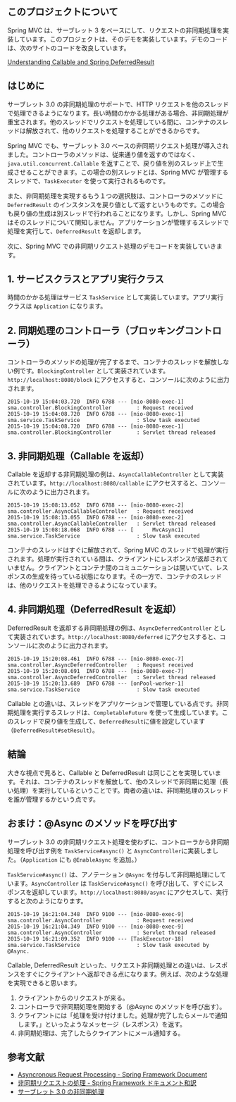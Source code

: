 ## このプロジェクトについて

Spring MVC は、サーブレット 3 をベースにして、リクエストの非同期処理を実装しています。このプロジェクトは、そのデモを実装しています。デモのコードは、次のサイトのコードを改良しています。

[Understanding Callable and Spring DeferredResult](http://xpadro.blogspot.jp/2015/07/understanding-callable-and-spring.html)


## はじめに

サーブレット 3.0 の非同期処理のサポートで、HTTP リクエストを他のスレッドで処理できるようになります。長い時間のかかる処理がある場合、非同期処理が重宝されます。他のスレッドでリクエストを処理している間に、コンテナのスレッドは解放されて、他のリクエストを処理することができるからです。

Spring MVC でも、サーブレット 3.0 ベースの非同期リクエスト処理が導入されました。コントローラのメソッドは、従来通り値を返すのではなく、`java.util.concurrent.Callable` を返すことで、戻り値を別のスレッド上で生成させることができます。この場合の別スレッドとは、Spring MVC が管理するスレッドで、`TaskExecutor` を使って実行されるものです。

また、非同期処理を実現するもう１つの選択肢は、コントローラのメソッドに `DeferredResult` のインスタンスを戻り値として返すというものです。この場合も戻り値の生成は別スレッドで行われることになります。しかし、Spring MVC はそのスレッドについて関知しません。アプリケーションが管理するスレッドで処理を実行して、`DeferredResult` を返却します。

次に、Spring MVC での非同期リクエスト処理のデモコードを実装していきます。


## 1. サービスクラスとアプリ実行クラス

時間のかかる処理はサービス `TaskService` として実装しています。アプリ実行クラスは `Application` になります。


## 2. 同期処理のコントローラ（ブロッキングコントローラ）

コントローラのメソッドの処理が完了するまで、コンテナのスレッドを解放しない例です。`BlockingController` として実装されています。`http://localhost:8080/block` にアクセスすると、コンソールに次のように出力されます。

```
2015-10-19 15:04:03.720  INFO 6788 --- [nio-8080-exec-1] sma.controller.BlockingController        : Request received
2015-10-19 15:04:08.720  INFO 6788 --- [nio-8080-exec-1] sma.service.TaskService                  : Slow task executed
2015-10-19 15:04:08.720  INFO 6788 --- [nio-8080-exec-1] sma.controller.BlockingController        : Servlet thread released
```

## 3. 非同期処理（Callable を返却）

Callable を返却する非同期処理の例は、`AsyncCallableController` として実装されています。`http://localhost:8080/callable` にアクセスすると、コンソールに次のように出力されます。

```
2015-10-19 15:08:13.052  INFO 6788 --- [nio-8080-exec-2] sma.controller.AsyncCallableController   : Request received
2015-10-19 15:08:13.055  INFO 6788 --- [nio-8080-exec-2] sma.controller.AsyncCallableController   : Servlet thread released
2015-10-19 15:08:18.068  INFO 6788 --- [      MvcAsync1] sma.service.TaskService                  : Slow task executed
```

コンテナのスレッドはすぐに解放されて、Spring MVC のスレッドで処理が実行されます。処理が実行されている間は、クライアントにレスポンスが返却されていません。クライアントとコンテナ間のコミュニケーションは開いていて、レスポンスの生成を待っている状態になります。その一方で、コンテナのスレッドは、他のリクエストを処理できるようになっています。


## 4. 非同期処理（DeferredResult を返却）

DeferredResult を返却する非同期処理の例は、`AsyncDeferredController` として実装されています。`http://localhost:8080/deferred` にアクセスすると、コンソールに次のように出力されます。

```
2015-10-19 15:20:08.461  INFO 6788 --- [nio-8080-exec-7] sma.controller.AsyncDeferredController   : Request received
2015-10-19 15:20:08.691  INFO 6788 --- [nio-8080-exec-7] sma.controller.AsyncDeferredController   : Servlet thread released
2015-10-19 15:20:13.689  INFO 6788 --- [onPool-worker-1] sma.service.TaskService                  : Slow task executed
```

Callable との違いは、スレッドをアプリケーションで管理している点です。非同期処理を実行するスレッドは、`CompletableFuture` を使って生成しています。このスレッドで戻り値を生成して、`DeferredResult`に値を設定しています（`DeferredResult#setResult`）。


## 結論

大きな視点で見ると、Callable と DeferredResult は同じことを実現しています。それは、コンテナのスレッドを解放して、他のスレッドで非同期に処理（長い処理）を実行しているということです。両者の違いは、非同期処理のスレッドを誰が管理するかという点です。


## おまけ：@Async のメソッドを呼び出す

サーブレット 3.0 の非同期リクエスト処理を使わずに、コントローラから非同期処理を呼び出す例を `TaskService#async()` と `AsyncController`に実装しました。（`Application` にも `@EnableAsync` を追加。）

`TaskService#async()` は、アノテーション `@Async` を付与して非同期処理にしています。`AsyncController` は `TaskService#async()` を呼び出して、すぐにレスポンスを返却しています。`http://localhost:8080/async` にアクセスして、実行すると次のようになります。

```
2015-10-19 16:21:04.348  INFO 9100 --- [nio-8080-exec-9] sma.controller.AsyncController           : Request received
2015-10-19 16:21:04.349  INFO 9100 --- [nio-8080-exec-9] sma.controller.AsyncController           : Servlet thread released
2015-10-19 16:21:09.352  INFO 9100 --- [TaskExecutor-18] sma.service.TaskService                  : Slow task executed by @Async.
```

Callable, DeferredResult といった、リクエスト非同期処理との違いは、レスポンスをすぐにクライアントへ返却できる点になります。例えば、次のような処理を実現できると思います。

1. クライアントからのリクエストが来る。
2. コントローラで非同期処理を開始する（@Async のメソッドを呼び出す）。
3. クライアントには「処理を受け付けました。処理が完了したらメールで通知します。」といったようなメッセージ（レスポンス）を返す。
4. 非同期処理は、完了したらクライアントにメール通知する。


## 参考文献
- [Asyncronous Request Processing - Spring Framework Document](http://docs.spring.io/spring/docs/current/spring-framework-reference/htmlsingle/#mvc-ann-async)
- [非同期リクエストの処理 - Spring Framework ドキュメント和訳](http://m12i.hatenablog.com/entry/2014/11/17/222816)
- [サーブレット 3.0 の非同期処理](http://www.atmarkit.co.jp/ait/articles/1106/10/news116.html)

